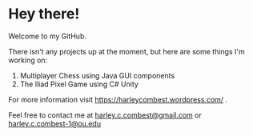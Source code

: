 # Hey there!

Welcome to my GitHub.

There isn't any projects up at the moment, but here are some things I'm working on:

  1. Multiplayer Chess using Java GUI components
  2. The Iliad Pixel Game using C# Unity
  
  For more information visit https://harleycombest.wordpress.com/ .
  
  Feel free to contact me at harley.c.combest@gmail.com or harley.c.combest-1@ou.edu
